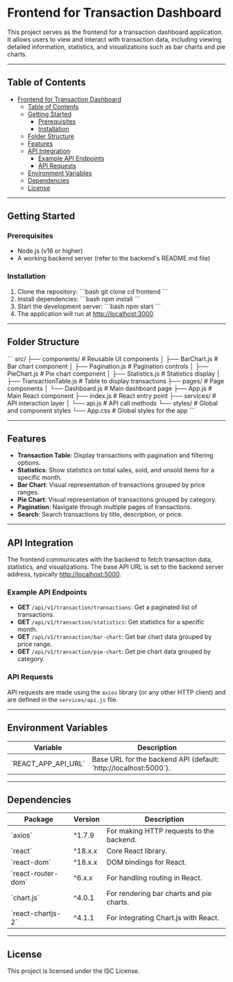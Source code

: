 # Frontend for Transaction Dashboard

This project serves as the frontend for a transaction dashboard application. It allows users to view and interact with transaction data, including viewing detailed information, statistics, and visualizations such as bar charts and pie charts.

---

## Table of Contents

- [Frontend for Transaction Dashboard](#frontend-for-transaction-dashboard)
  - [Table of Contents](#table-of-contents)
  - [Getting Started](#getting-started)
    - [Prerequisites](#prerequisites)
    - [Installation](#installation)
  - [Folder Structure](#folder-structure)
  - [Features](#features)
  - [API Integration](#api-integration)
    - [Example API Endpoints](#example-api-endpoints)
    - [API Requests](#api-requests)
  - [Environment Variables](#environment-variables)
  - [Dependencies](#dependencies)
  - [License](#license)

---

## Getting Started

### Prerequisites
- Node.js (v16 or higher)
- A working backend server (refer to the backend's README.md file)

### Installation
1. Clone the repository:
   \`\`\`bash
   git clone <repository-url>
   cd frontend
   \`\`\`
2. Install dependencies:
   \`\`\`bash
   npm install
   \`\`\`
3. Start the development server:
   \`\`\`bash
   npm start
   \`\`\`
4. The application will run at [http://localhost:3000](http://localhost:3000).

---

## Folder Structure

\`\`\`
src/
├── components/             # Reusable UI components
│   ├── BarChart.js         # Bar chart component
│   ├── Pagination.js       # Pagination controls
│   ├── PieChart.js         # Pie chart component
│   ├── Statistics.js       # Statistics display
│   ├── TransactionTable.js # Table to display transactions
├── pages/                  # Page components
│   └── Dashboard.js        # Main dashboard page
├── App.js                  # Main React component
├── index.js                # React entry point
├── services/               # API interaction layer
│   └── api.js              # API call methods
└── styles/                 # Global and component styles
    └── App.css             # Global styles for the app
\`\`\`

---

## Features

- **Transaction Table**: Display transactions with pagination and filtering options.
- **Statistics**: Show statistics on total sales, sold, and unsold items for a specific month.
- **Bar Chart**: Visual representation of transactions grouped by price ranges.
- **Pie Chart**: Visual representation of transactions grouped by category.
- **Pagination**: Navigate through multiple pages of transactions.
- **Search**: Search transactions by title, description, or price.

---

## API Integration

The frontend communicates with the backend to fetch transaction data, statistics, and visualizations. The base API URL is set to the backend server address, typically [http://localhost:5000](http://localhost:5000).

### Example API Endpoints
- **GET** `/api/v1/transaction/transactions`: Get a paginated list of transactions.
- **GET** `/api/v1/transaction/statistics`: Get statistics for a specific month.
- **GET** `/api/v1/transaction/bar-chart`: Get bar chart data grouped by price range.
- **GET** `/api/v1/transaction/pie-chart`: Get pie chart data grouped by category.

### API Requests
API requests are made using the `axios` library (or any other HTTP client) and are defined in the `services/api.js` file.

---

## Environment Variables

| Variable      | Description                               |
|---------------|-------------------------------------------|
| \`REACT_APP_API_URL\`  | Base URL for the backend API (default: \`http://localhost:5000\`). |

---

## Dependencies

| Package          | Version  | Description                              |
|------------------|----------|------------------------------------------|
| \`axios\`         | ^1.7.9   | For making HTTP requests to the backend. |
| \`react\`         | ^18.x.x  | Core React library.                      |
| \`react-dom\`     | ^18.x.x  | DOM bindings for React.                  |
| \`react-router-dom\` | ^6.x.x | For handling routing in React.          |
| \`chart.js\`      | ^4.0.1   | For rendering bar charts and pie charts. |
| \`react-chartjs-2\` | ^4.1.1  | For integrating Chart.js with React.     |

---

## License

This project is licensed under the ISC License.
